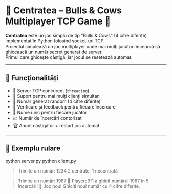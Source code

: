 # 🔢 Centratea – Bulls & Cows Multiplayer TCP Game 🧠

**Centratea** este un joc simplu de tip "Bulls & Cows" (4 cifre diferite) implementat în Python folosind socket-uri TCP.  
Proiectul simulează un joc multiplayer unde mai mulți jucători încearcă să ghicească un număr secret generat de server.  
Primul care ghicește câștigă, iar jocul se resetează automat.

---

## 🚀 Funcționalități

- 🧠 Server TCP concurent (`threading`)
- 👥 Suport pentru mai mulți clienți simultan
- 🔢 Număr generat random (4 cifre diferite)
- 🧪 Verificare și feedback pentru fiecare încercare
- 🏁 Nume unic pentru fiecare jucător
- 📈 Număr de încercări contorizat
- 🏆 Anunț câștigător + restart joc automat

---
## 🧪 Exemplu rulare
python server.py
python client.py

> Trimite un număr: 1234
2 centrate, 1 necentrată

> Trimite un număr: 1987
🎉 Playerc9f1 a ghicit numărul 1987 în 5 încercări!
🔁 Joc nou! Ghiciti noul număr cu 4 cifre diferite.




